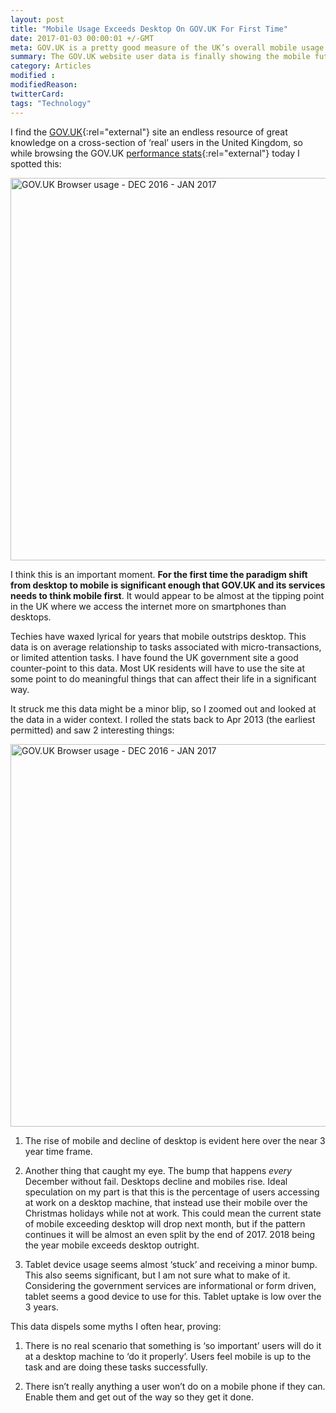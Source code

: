 ```yaml
---
layout: post
title: "Mobile Usage Exceeds Desktop On GOV.UK For First Time"
date: 2017-01-03 00:00:01 +/-GMT
meta: GOV.UK is a pretty good measure of the UK’s overall mobile usage versus desktop
summary: The GOV.UK website user data is finally showing the mobile future, we were all promised.
category: Articles
modified :
modifiedReason:
twitterCard:
tags: "Technology"
---
```


I find the [GOV.UK](https://gov.uk){:rel="external"} site an endless resource of great knowledge on a cross-section of ‘real’ users in the United Kingdom, so while browsing the GOV.UK [performance stats](https://www.gov.uk/performance/site-activity/device-type#from=2013-04-01T00:00:00Z&to=2017-01-01T00:00:00Z){:rel="external"} today I spotted this:

<img src="{{site.url}}/images/blog/2017-01-03/govuk-stats-dec-2016-jan-2017.png" width="612" alt="GOV.UK Browser usage - DEC 2016 - JAN 2017"/>

I think this is an important moment. **For the first time the paradigm shift from desktop to mobile is significant enough that GOV.UK and its services needs to think mobile first**. It would appear to be almost at the tipping point in the UK where we access the internet more on smartphones than desktops.

Techies have waxed lyrical for years that mobile outstrips desktop. This data is on average relationship to tasks associated with micro-transactions, or limited attention tasks. I have found the UK government site a good counter-point to this data. Most UK residents will have to use the site at some point to do meaningful things that can affect their life in a significant way.

It struck me this data might be a minor blip, so I zoomed out and looked at the data in a wider context. I rolled the stats back to Apr 2013 (the earliest permitted) and saw 2 interesting things:

<img src="{{site.url}}/images/blog/2017-01-03/govuk-stats-apr-2013-jan-2017.png" width="612" alt="GOV.UK Browser usage - DEC 2016 - JAN 2017"/>

1) The rise of mobile and decline of desktop is evident here over the near 3 year time frame.

2) Another thing that caught my eye. The bump that happens *every* December without fail. Desktops decline and mobiles rise. Ideal speculation on my part is that this is the percentage of users accessing at work on a desktop machine, that instead use their mobile over the Christmas holidays while not at work. This could mean the current state of mobile exceeding desktop will drop next month, but if the pattern continues it will be almost an even split by the end of 2017. 2018 being the year mobile exceeds desktop outright.

3) Tablet device usage seems almost ‘stuck’ and receiving a minor bump. This also seems significant, but I am not sure what to make of it. Considering the government services are informational or form driven, tablet seems a good device to use for this. Tablet uptake is low over the 3 years.

This data dispels some myths I often hear, proving:

1) There is no real scenario that something is ‘so important’ users will do it at a desktop machine to ‘do it properly’. Users feel mobile is up to the task and are doing these tasks successfully.

2) There isn’t really anything a user won’t do on a mobile phone if they can. Enable them and get out of the way so they get it done.

